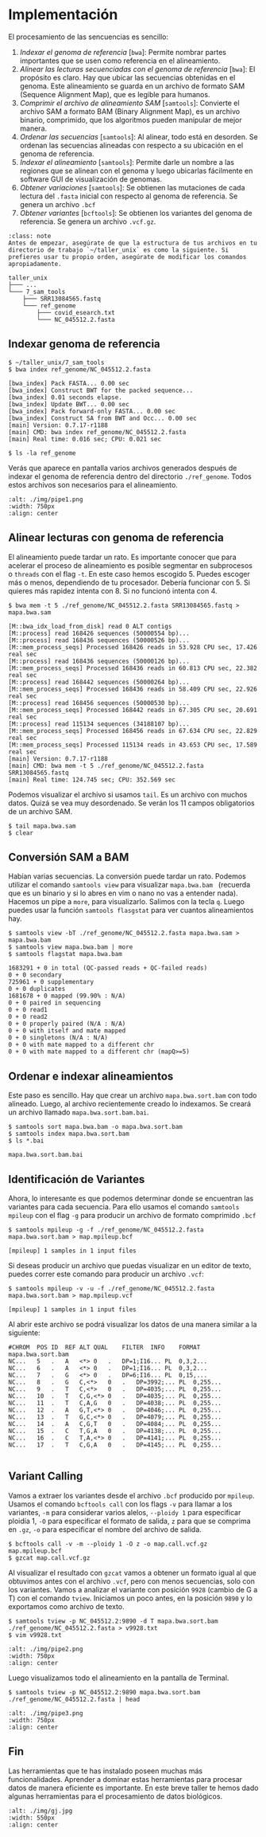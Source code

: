 # Implementación

El procesamiento de las sencuencias es sencillo:
1. *Indexar el genoma de referencia* \[`bwa`\]: Permite nombrar partes importantes que se usen como referencia en el alineamiento.
2. *Alinear las lecturas secuenciadas con el genoma de referencia* \[`bwa`\]: El propósito es claro. Hay que ubicar las secuencias obtenidas en el genoma. Este alineamiento se guarda en un archivo de formato SAM (Sequence Alignment Map), que es legible para humanos. 
3. *Comprimir el archivo de alineamiento SAM* \[`samtools`\]: Convierte el archivo SAM a formato BAM (Binary Alignment Map), es un archivo binario, comprimido, que los algoritmos pueden manipular de mejor manera. 
4. *Ordenar las secuencias* \[`samtools`\]: Al alinear, todo está en desorden. Se ordenan las secuencias alineadas con respecto a su ubicación en el genoma de referencia.
5. *Indexar el alineamiento* \[`samtools`\]: Permite darle un nombre a las regiones que se alinean con el genoma y luego ubicarlas fácilmente en software GUI de visualización de genomas.
6. *Obtener variaciones* \[`samtools`\]: Se obtienen las mutaciones de cada lectura del `.fasta` inicial con respecto al genoma de referencia. Se genera un archivo `.bcf`
7. *Obtener variantes* \[`bcftools`\]: Se obtienen los variantes del genoma de referencia. Se genera un archivo `.vcf.gz`.

```{admonition} Nota
:class: note
Antes de empezar, asegúrate de que la estructura de tus archivos en tu directorio de trabajo `~/taller_unix` es como la siguiente. Si prefieres usar tu propio orden, asegúrate de modificar los comandos apropiadamente.
```

```
taller_unix
├─── ...
└─── 7_sam_tools
    ├─── SRR13084565.fastq
    └─── ref_genome
        ├─── covid_esearch.txt
        └─── NC_045512.2.fasta
```

## Indexar genoma de referencia

```shell
$ ~/taller_unix/7_sam_tools
$ bwa index ref_genome/NC_045512.2.fasta

[bwa_index] Pack FASTA... 0.00 sec
[bwa_index] Construct BWT for the packed sequence...
[bwa_index] 0.01 seconds elapse.
[bwa_index] Update BWT... 0.00 sec
[bwa_index] Pack forward-only FASTA... 0.00 sec
[bwa_index] Construct SA from BWT and Occ... 0.00 sec
[main] Version: 0.7.17-r1188
[main] CMD: bwa index ref_genome/NC_045512.2.fasta
[main] Real time: 0.016 sec; CPU: 0.021 sec

$ ls -la ref_genome
```
Verás que aparece en pantalla varios archivos generados después de indexar el genoma de referencia dentro del directorio `./ref_genome`. Todos estos archivos son necesarios para el alineamiento. 

```{image} ./img/pipe1.png
:alt: ./img/pipe1.png
:width: 750px
:align: center
```

## Alinear lecturas con genoma de referencia

El alineamiento puede tardar un rato. Es importante conocer que para acelerar el proceso de alineamiento es posible segmentar en subprocesos o `threads` con el flag `-t`. En este caso hemos escogido 5. Puedes escoger más o menos, dependiendo de tu procesador. Debería funcionar con 5. Si quieres más rapidez intenta con 8. Si no funcionó intenta con 4. 

```shell
$ bwa mem -t 5 ./ref_genome/NC_045512.2.fasta SRR13084565.fastq > mapa.bwa.sam

[M::bwa_idx_load_from_disk] read 0 ALT contigs
[M::process] read 168426 sequences (50000554 bp)...
[M::process] read 168436 sequences (50000526 bp)...
[M::mem_process_seqs] Processed 168426 reads in 53.928 CPU sec, 17.426 real sec
[M::process] read 168436 sequences (50000126 bp)...
[M::mem_process_seqs] Processed 168436 reads in 60.813 CPU sec, 22.382 real sec
[M::process] read 168442 sequences (50000264 bp)...
[M::mem_process_seqs] Processed 168436 reads in 58.409 CPU sec, 22.926 real sec
[M::process] read 168456 sequences (50000530 bp)...
[M::mem_process_seqs] Processed 168442 reads in 67.305 CPU sec, 20.691 real sec
[M::process] read 115134 sequences (34188107 bp)...
[M::mem_process_seqs] Processed 168456 reads in 67.634 CPU sec, 22.829 real sec
[M::mem_process_seqs] Processed 115134 reads in 43.653 CPU sec, 17.589 real sec
[main] Version: 0.7.17-r1188
[main] CMD: bwa mem -t 5 ./ref_genome/NC_045512.2.fasta SRR13084565.fastq
[main] Real time: 124.745 sec; CPU: 352.569 sec
```

Podemos visualizar el archivo si usamos `tail`. Es un archivo con muchos datos. Quizá se vea muy desordenado. Se verán los 11 campos obligatorios de un archivo SAM. 

```shell
$ tail mapa.bwa.sam
$ clear
```

## Conversión SAM a BAM

Habían varias secuencias. La conversión puede tardar un rato. Podemos utilizar el comando `samtools view` para visualizar `mapa.bwa.bam ` (recuerda que es un binario y si lo abres en vim o nano no vas a entender nada). Hacemos un pipe a `more`, para visualizarlo. Salimos con la tecla `q`. Luego puedes usar la función `samtools flasgstat` para ver cuantos alineamientos hay. 

```shell
$ samtools view -bT ./ref_genome/NC_045512.2.fasta mapa.bwa.sam > mapa.bwa.bam
$ samtools view mapa.bwa.bam | more
$ samtools flagstat mapa.bwa.bam

1683291 + 0 in total (QC-passed reads + QC-failed reads)
0 + 0 secondary
725961 + 0 supplementary
0 + 0 duplicates
1681678 + 0 mapped (99.90% : N/A)
0 + 0 paired in sequencing
0 + 0 read1
0 + 0 read2
0 + 0 properly paired (N/A : N/A)
0 + 0 with itself and mate mapped
0 + 0 singletons (N/A : N/A)
0 + 0 with mate mapped to a different chr
0 + 0 with mate mapped to a different chr (mapQ>=5)
```

## Ordenar e indexar alineamientos

Este paso es sencillo. Hay que crear un archivo `mapa.bwa.sort.bam` con todo alineado. Luego, al archivo recientemente creado lo indexamos. Se creará un archivo llamado `mapa.bwa.sort.bam.bai`.

```shell
$ samtools sort mapa.bwa.bam -o mapa.bwa.sort.bam
$ samtools index mapa.bwa.sort.bam
$ ls *.bai

mapa.bwa.sort.bam.bai
```

## Identificación de Variantes

Ahora, lo interesante es que podemos determinar donde se encuentran las variantes para cada secuencia. Para ello usamos el comando `samtools mpileup` con el flag `-g` para producir un archivo de formato comprimido `.bcf`
```shell
$ samtools mpileup -g -f ./ref_genome/NC_045512.2.fasta mapa.bwa.sort.bam > map.mpileup.bcf

[mpileup] 1 samples in 1 input files
```

Si deseas producir un archivo que puedas visualizar en un editor de texto, puedes correr este comando para producir un archivo `.vcf`: 

```shell
$ samtools mpileup -v -u -f ./ref_genome/NC_045512.2.fasta mapa.bwa.sort.bam > map.mpileup.vcf

[mpileup] 1 samples in 1 input files
```
Al abrir este archivo se podrá visualizar los datos de una manera similar a la siguiente:

```vim
#CHROM	POS	ID	REF	ALT	QUAL	FILTER	INFO	FORMAT	mapa.bwa.sort.bam
NC...	5	.	A	<*>	0	.	DP=1;I16...	PL	0,3,2...
NC...	6	.	A	<*>	0	.	DP=1;I16...	PL	0,3,2...
NC...	7	.	G	<*>	0	.	DP=6;I16...	PL	0,15,...
NC...	8	.	G	C,<*>	0	.	DP=3992;...	PL	0,255...
NC...	9	.	T	C,<*>	0	.	DP=4035;...	PL	0,255...
NC...	10	.	T	C,G,<*>	0	.	DP=4035;...	PL	0,255...
NC...	11	.	T	C,A,G	0	.	DP=4038;...	PL	0,255...
NC...	12	.	A	G,T,<*>	0	.	DP=4046;...	PL	0,255...
NC...	13	.	T	G,C,<*>	0	.	DP=4079;...	PL	0,255...
NC...	14	.	A	C,G,T	0	.	DP=4084;...	PL	0,255...
NC...	15	.	C	T,G,A	0	.	DP=4138;...	PL	0,255...
NC...	16	.	C	T,A,<*>	0	.	DP=4141;...	PL	0,255...
NC...	17	.	T	C,G,A	0	.	DP=4145;...	PL	0,255...
 
```

## Variant Calling

Vamos a extraer los variantes desde el archivo `.bcf` producido por `mpileup`. Usamos el comando `bcftools call` con los flags `-v` para llamar a los variantes, `-m` para considerar varios alelos, `--ploidy 1` para especificar ploidía 1, `-O` para especificar el formato de salida, `z` para que se comprima en `.gz`, `-o` para especificar el nombre del archivo de salida.

```shell
$ bcftools call -v -m --ploidy 1 -O z -o map.call.vcf.gz map.mpileup.bcf
$ gzcat map.call.vcf.gz
```

Al visualizar el resultado con `gzcat` vamos a obtener un formato igual al que obtuvimos antes con el archivo `.vcf`, pero con menos secuencias, solo con los variantes. Vamos a analizar el variante con posición `9928` (cambio de G a T) con el comando `tview`. Iniciamos un poco antes, en la posición `9890` y lo exportamos como archivo de texto. 

```shell
$ samtools tview -p NC_045512.2:9890 -d T mapa.bwa.sort.bam ./ref_genome/NC_045512.2.fasta > v9928.txt
$ vim v9928.txt
```

```{image} ./img/pipe2.png
:alt: ./img/pipe2.png
:width: 750px
:align: center
```

Luego visualizamos todo el alineamiento en la pantalla de Terminal.

```shell
$ samtools tview -p NC_045512.2:9890 mapa.bwa.sort.bam ./ref_genome/NC_045512.2.fasta | head
```

```{image} ./img/pipe3.png
:alt: ./img/pipe3.png
:width: 750px
:align: center
```

## Fin

Las herramientas que te has instalado poseen muchas más funcionalidades. Aprender a dominar estas herramientas para procesar datos de manera eficiente es importante. En este breve taller te hemos dado algunas herramientas para el procesamiento de datos biológicos.

```{image} ./img/gj.jpg
:alt: ./img/gj.jpg
:width: 550px
:align: center
```